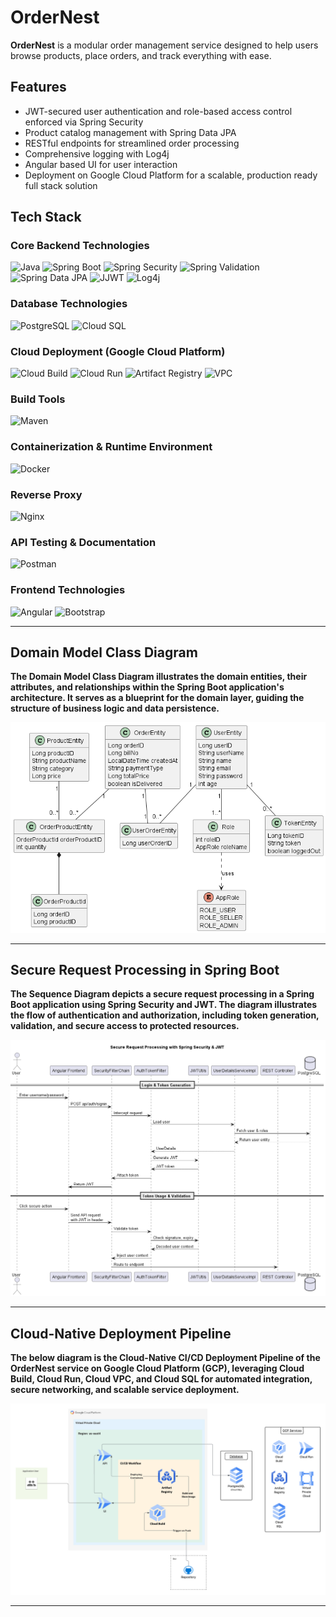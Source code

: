 # OrderNest
**OrderNest** is a modular order management service designed to help users browse products, place orders, and track everything with ease.

## Features

- JWT-secured user authentication and role-based access control enforced via Spring Security  
- Product catalog management with Spring Data JPA  
- RESTful endpoints for streamlined order processing  
- Comprehensive logging with Log4j  
- Angular based UI for user interaction  
- Deployment on Google Cloud Platform for a scalable, production ready full stack solution 

## Tech Stack

### Core Backend Technologies
![Java](https://img.shields.io/badge/Java-ED8B00?style=for-the-badge&logo=openjdk&logoColor=white) ![Spring Boot](https://img.shields.io/badge/Spring%20Boot-6DB33F?style=for-the-badge&logo=spring-boot&logoColor=white) ![Spring Security](https://img.shields.io/badge/Spring%20Security-6DB33F?style=for-the-badge&logo=spring-security&logoColor=white) ![Spring Validation](https://img.shields.io/badge/Spring%20Validation-6DB33F?style=for-the-badge&logo=spring&logoColor=white)  
![Spring Data JPA](https://img.shields.io/badge/Spring%20Data%20JPA-6DB33F?style=for-the-badge&logo=spring&logoColor=white) ![JJWT](https://img.shields.io/badge/JWT-000000?style=for-the-badge&logo=jsonwebtokens&logoColor=white) ![Log4j](https://img.shields.io/badge/Log4j-A80000?style=for-the-badge&logo=apache&logoColor=white)



### Database Technologies
![PostgreSQL](https://img.shields.io/badge/PostgreSQL-336791?style=for-the-badge&logo=postgresql&logoColor=white) ![Cloud SQL](https://img.shields.io/badge/Cloud%20SQL-4285F4?style=for-the-badge&logo=google-cloud&logoColor=white)



### Cloud Deployment (Google Cloud Platform)
![Cloud Build](https://img.shields.io/badge/Cloud%20Build-4285F4?style=for-the-badge&logo=google-cloud&logoColor=white) ![Cloud Run](https://img.shields.io/badge/Cloud%20Run-4285F4?style=for-the-badge&logo=google-cloud&logoColor=white) ![Artifact Registry](https://img.shields.io/badge/Artifact%20Registry-4285F4?style=for-the-badge&logo=google-cloud&logoColor=white) ![VPC](https://img.shields.io/badge/VPC-4285F4?style=for-the-badge&logo=google-cloud&logoColor=white)



### Build Tools
<div>
  <img src="https://img.shields.io/badge/Maven-C71A36?style=for-the-badge&logo=apachemaven&logoColor=white" alt="Maven"/>
</div>
  



### Containerization & Runtime Environment
![Docker](https://img.shields.io/badge/Docker-2496ED?style=for-the-badge&logo=docker&logoColor=white)

### Reverse Proxy 
![Nginx](https://img.shields.io/badge/nginx-%23009639.svg?style=for-the-badge&logo=nginx&logoColor=white)

### API Testing & Documentation
![Postman](https://img.shields.io/badge/Postman-FF6C37?style=for-the-badge&logo=postman&logoColor=white)



### Frontend Technologies
![Angular](https://img.shields.io/badge/Angular-DD0031?style=for-the-badge&logo=angular&logoColor=white) ![Bootstrap](https://img.shields.io/badge/bootstrap-%238511FA.svg?style=for-the-badge&logo=bootstrap&logoColor=white)

---

## Domain Model Class Diagram	
**The Domain Model Class Diagram illustrates the domain entities, their attributes, and relationships within the Spring Boot application's architecture. It serves as a blueprint for the domain layer, guiding the structure of business logic and data persistence.**

![alt text](Domain-Model-Class-Diagram.png)

---

## Secure Request Processing in Spring Boot
**The Sequence Diagram depicts a secure request processing in a Spring Boot application using Spring Security and JWT. The diagram illustrates the flow of authentication and authorization, including token generation, validation, and secure access to protected resources.**

![alt text](JWT-Token-Lifecycle.png)

---

## Cloud-Native Deployment Pipeline 
**The below diagram is the Cloud-Native CI/CD Deployment Pipeline of the OrderNest service on Google Cloud Platform (GCP), leveraging Cloud Build, Cloud Run, Cloud VPC, and Cloud SQL for automated integration, secure networking, and scalable service deployment.**

![alt text](Cloud-Native-Pipeline-OrderNest.png)

---
